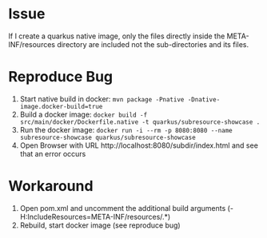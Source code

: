 # Issue
If I create a quarkus native image, only the files directly inside the META-INF/resources directory are included not the sub-directories and its files.

# Reproduce Bug
1. Start native build in docker: `mvn package -Pnative -Dnative-image.docker-build=true`
2. Build a docker image: `docker build -f src/main/docker/Dockerfile.native -t quarkus/subresource-showcase .`
3. Run the docker image: `docker run -i --rm -p 8080:8080 --name subresource-showcase quarkus/subresource-showcase`
4. Open Browser with URL http://localhost:8080/subdir/index.html and see that an error occurs

# Workaround
1. Open pom.xml and uncomment the additional build arguments (-H:IncludeResources=META-INF/resources/.*)
2. Rebuild, start docker image (see reproduce bug)